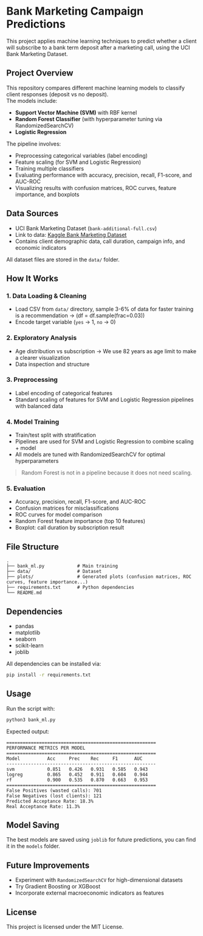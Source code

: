 # Bank Marketing Campaign Predictions

This project applies machine learning techniques to predict whether a client will subscribe to a bank term deposit after a marketing call, using the UCI Bank Marketing Dataset.

## Project Overview
This repository compares different machine learning models to classify client responses (deposit vs no deposit).  
The models include:

- **Support Vector Machine (SVM)** with RBF kernel
- **Random Forest Classifier** (with hyperparameter tuning via RandomizedSearchCV)
- **Logistic Regression**

The pipeline involves:

- Preprocessing categorical variables (label encoding)
- Feature scaling (for SVM and Logistic Regression)
- Training multiple classifiers
- Evaluating performance with accuracy, precision, recall, F1-score, and AUC-ROC
- Visualizing results with confusion matrices, ROC curves, feature importance, and boxplots

## Data Sources
- UCI Bank Marketing Dataset (`bank-additional-full.csv`)
- Link to data: [Kaggle Bank Marketing Dataset](https://www.kaggle.com/datasets/sahistapatel96/bankadditionalfullcsv/data)
- Contains client demographic data, call duration, campaign info, and economic indicators

All dataset files are stored in the `data/` folder.

## How It Works

### 1. Data Loading & Cleaning
- Load CSV from `data/` directory, sample 3-6% of data for faster training is a recommendation -> (df = df.sample(frac=0.03))
- Encode target variable (`yes` → 1, `no` → 0)

### 2. Exploratory Analysis
- Age distribution vs subscription -> We use 82 years as age limit to make a clearer visualization
- Data inspection and structure

### 3. Preprocessing
- Label encoding of categorical features
- Standard scaling of features for SVM and Logistic Regression pipelines with balanced data

### 4. Model Training
- Train/test split with stratification
- Pipelines are used for SVM and Logistic Regression to combine scaling + model
- All models are tuned with RandomizedSearchCV for optimal hyperparameters

> Random Forest is not in a pipeline because it does not need scaling.

### 5. Evaluation
- Accuracy, precision, recall, F1-score, and AUC-ROC
- Confusion matrices for misclassifications
- ROC curves for model comparison
- Random Forest feature importance (top 10 features)
- Boxplot: call duration by subscription result

## File Structure
```
.
├── bank_ml.py            # Main training
├── data/                 # Dataset
├── plots/                # Generated plots (confusion matrices, ROC curves, feature importance...)
├── requirements.txt      # Python dependencies
└── README.md
```

## Dependencies
- pandas
- matplotlib
- seaborn
- scikit-learn
- joblib

All dependencies can be installed via:

```bash
pip install -r requirements.txt
```

## Usage
Run the script with:

```bash
python3 bank_ml.py
```

Expected output:

```
=======================================================
PERFORMANCE METRICS PER MODEL
=======================================================
Model          Acc     Prec    Rec     F1      AUC     
-------------------------------------------------------
svm            0.851   0.426   0.931   0.585   0.943
logreg         0.865   0.452   0.911   0.604   0.944
rf             0.900   0.535   0.870   0.663   0.953
=======================================================
False Positives (wasted calls): 701
False Negatives (lost clients): 121
Predicted Acceptance Rate: 18.3%
Real Acceptance Rate: 11.3%
```

## Model Saving
The best models are saved using `joblib` for future predictions, you can find it in the `models` folder.

## Future Improvements
- Experiment with `RandomizedSearchCV` for high-dimensional datasets
- Try Gradient Boosting or XGBoost
- Incorporate external macroeconomic indicators as features

## License
This project is licensed under the MIT License.
